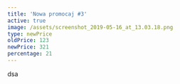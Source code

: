 ```yaml
---
title: 'Nowa promocaj #3'
active: true
image: /assets/screenshot_2019-05-16_at_13.03.18.png
type: newPrice
oldPrice: 123
newPrice: 321
percentage: 21
---
```

dsa
